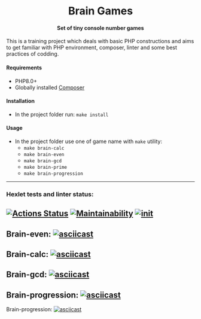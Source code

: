 <h1 align="center">Brain Games</h1>
<h4 align="center">Set of tiny console number games</h4>
This is a training project which deals with basic PHP constructions and aims to get familiar with PHP environment, composer, linter and some best practices of codding.
<h4>Requirements</h4>

+ PHP8.0+
+ Globally installed <a href="https://getcomposer.org/">Composer</a>

<h4>Installation</h4>

+ In the project folder run: `make install`

<h4>Usage</h4>

+ In the project folder use one of game name with `make` utility:
  + `make brain-calc` 
  + `make brain-even` 
  + `make brain-gcd` 
  + `make brain-prime` 
  + `make brain-progression` 

---
### Hexlet tests and linter status:
[![Actions Status](https://github.com/stupid-laborant/php-project-lvl1/workflows/hexlet-check/badge.svg)](https://github.com/stupid-laborant/php-project-lvl1/actions)
[![Maintainability](https://api.codeclimate.com/v1/badges/a99a88d28ad37a79dbf6/maintainability)](https://codeclimate.com/github/codeclimate/codeclimate/maintainability)
[![init](https://github.com/stupid-laborant/php-project-lvl1/actions/workflows/init.yml/badge.svg?branch=main&event=push)](https://github.com/stupid-laborant/php-project-lvl1/actions/workflows/init.yml) 
---
Brain-even:
[![asciicast](https://asciinema.org/a/I2QzmWdTpeT1htvQYBCR7WeAC.svg)](https://asciinema.org/a/I2QzmWdTpeT1htvQYBCR7WeAC)  
---  
Brain-calc:
[![asciicast](https://asciinema.org/a/itCfZlX4iQln1qKXB4NdcvU7p.svg)](https://asciinema.org/a/itCfZlX4iQln1qKXB4NdcvU7p)  
---  
Brain-gcd:
[![asciicast](https://asciinema.org/a/gyykOUPWRh5pcRqGTXR9AZcF8.svg)](https://asciinema.org/a/gyykOUPWRh5pcRqGTXR9AZcF8)  
---  
Brain-progression:
[![asciicast](https://asciinema.org/a/LPnYsLWbq8oJ3VnSBheDfo7ub.svg)](https://asciinema.org/a/LPnYsLWbq8oJ3VnSBheDfo7ub)
---  
Brain-progression:
[![asciicast](https://asciinema.org/a/CLgdPZKR1qH0gOT6CrQQk8hzb.svg)](https://asciinema.org/a/CLgdPZKR1qH0gOT6CrQQk8hzb)